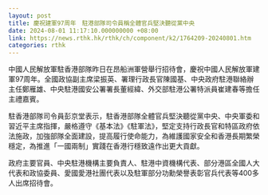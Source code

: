 ```yaml
---
layout: post
title: 慶祝建軍97周年　駐港部隊司令員稱全體官兵堅決聽從黨中央
date: 2024-08-01 11:17:10.000000000 +08:00
link: https://news.rthk.hk/rthk/ch/component/k2/1764209-20240801.htm
categories: rthk
---
```


中國人民解放軍駐香港部隊昨日在昂船洲軍營舉行招待會，慶祝中國人民解放軍建軍97周年。全國政協副主席梁振英、署理行政長官陳國基、中央政府駐港聯絡辦主任鄭雁雄、中央駐港國安公署署長董經緯、外交部駐港公署特派員崔建春等擔任主禮嘉賓。

駐香港部隊司令員彭京堂表示，駐香港部隊全體官兵堅決聽從黨中央、中央軍委和習近平主席指揮，嚴格遵守《基本法》《駐軍法》，堅定支持行政長官和特區政府依法施政，加強部隊全面建設，提高履行使命能力，為維護國家安全和香港長期繁榮穩定，為推進「一國兩制」實踐在香港行穩致遠作出更大貢獻。

政府主要官員、中央駐港機構主要負責人、駐港中資機構代表、部分港區全國人大代表和政協委員、愛國愛港社團代表以及駐軍部分功勳榮譽表彰官兵代表等400多人出席招待會。
